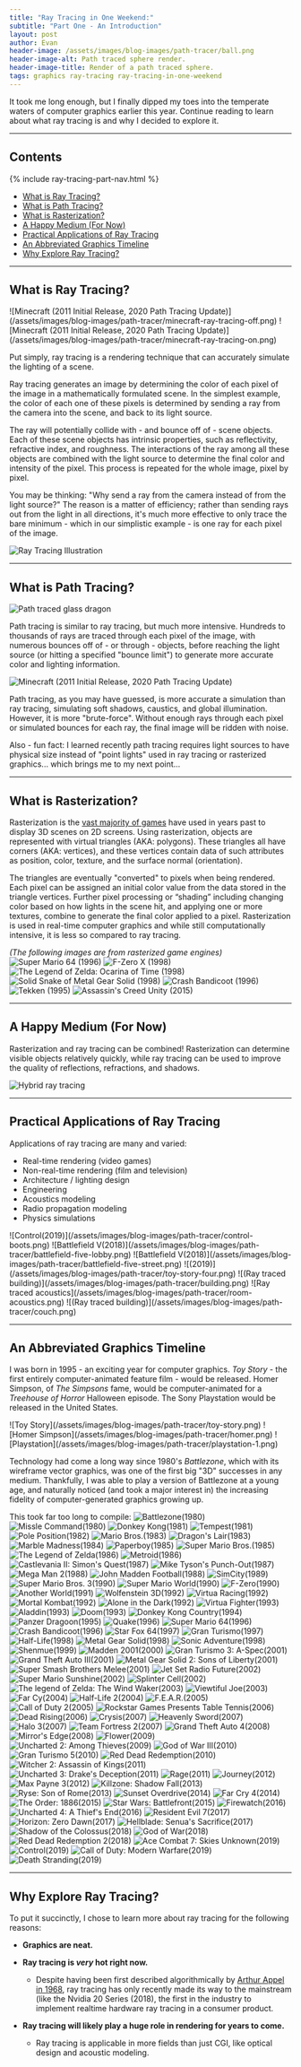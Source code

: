 ```yaml
---
title: "Ray Tracing in One Weekend:"
subtitle: "Part One - An Introduction"
layout: post
author: Evan
header-image: /assets/images/blog-images/path-tracer/ball.png
header-image-alt: Path traced sphere render.
header-image-title: Render of a path traced sphere.
tags: graphics ray-tracing ray-tracing-in-one-weekend
---
```


<a id="continue-reading-point"></a>
It took me long enough, but I finally dipped my toes into the temperate waters of computer graphics earlier this year.
Continue reading to learn about what ray tracing is and why I decided to explore it.

<!--end-excerpt-->

---
## Contents
{% include ray-tracing-part-nav.html %}

<ul class="table-of-contents">
    <li><a href="#what-is-ray-tracing">What is Ray Tracing?</a></li>
    <li><a href="#what-is-path-tracing">What is Path Tracing?</a></li>
    <li><a href="#what-is-rasterization">What is Rasterization?</a></li>
    <li><a href="#a-happy-medium">A Happy Medium (For Now)</a></li>
    <li><a href="#practical-applications-of-ray-tracing">Practical Applications of Ray Tracing</a></li>
    <li><a href="#an-abbreviated-graphics-timeline">An Abbreviated Graphics Timeline</a></li>
    <li><a href="#why-explore-ray-tracing">Why Explore Ray Tracing?</a></li>
    </ul>

---

## <a id="what-is-ray-tracing"></a>What is Ray Tracing?

<span class="image-row two-images">
![Minecraft (2011 Initial Release, 2020 Path Tracing Update)](/assets/images/blog-images/path-tracer/minecraft-ray-tracing-off.png)
![Minecraft (2011 Initial Release, 2020 Path Tracing Update)](/assets/images/blog-images/path-tracer/minecraft-ray-tracing-on.png)
</span>

Put simply, ray tracing is a rendering technique that can accurately simulate the lighting of a scene.

Ray tracing generates an image by determining the color of each pixel of the image in a mathematically formulated scene. In the simplest example, the color of each one of these pixels is determined by sending a ray from the camera into the scene, and back to its light source. 

The ray will potentially collide with - and bounce off of - scene objects. Each of these scene objects has intrinsic properties, such as reflectivity, refractive index, and roughness. The interactions of the ray among all these objects are combined with the light source to determine the final color and intensity of the pixel. This process is repeated for the whole image, pixel by pixel.

You may be thinking: "Why send a ray from the camera instead of from the light source?"
The reason is a matter of efficiency; rather than sending rays out from the light in all directions, it's much more effective to only trace the bare minimum - which in our simplistic example - is one ray for each pixel of the image.

![Ray Tracing Illustration](/assets/images/blog-images/path-tracer/ray-tracing-put-simply.png)

---

## <a id="what-is-path-tracing"></a>What is Path Tracing?
![Path traced glass dragon](/assets/images/blog-images/path-tracer/path-traced-dragon.png)

Path tracing is similar to ray tracing, but much more intensive. Hundreds to thousands of rays are traced through each pixel of the image, with numerous bounces off of - or through - objects, before reaching the light source (or hitting a specified "bounce limit") to generate more accurate color and lighting information.

![Minecraft (2011 Initial Release, 2020 Path Tracing Update)](/assets/images/blog-images/path-tracer/minecraft-ray-tracing-on-compilation.png)

Path tracing, as you may have guessed, is more accurate a simulation than ray tracing, simulating soft shadows, caustics, and global illumination. However, it is more "brute-force". Without enough rays through each pixel or simulated bounces for each ray, the final image will be ridden with noise.

Also - fun fact: I learned recently path tracing requires light sources to have physical size instead of "point lights" used in ray tracing or rasterized graphics... which brings me to my next point...

---

## <a id="what-is-rasterization"></a>What is Rasterization?
Rasterization is the [vast majority of games](#an-abbreviated-graphics-timeline) have used in years past to display 3D scenes on 2D screens. Using rasterization, objects are represented with virtual triangles (AKA: polygons). These triangles all have corners (AKA: vertices), and these vertices contain data of such attributes as position, color, texture, and the surface normal (orientation).

The triangles are eventually "converted" to pixels when being rendered. Each pixel can be assigned an initial color value from the data stored in the triangle vertices. Further pixel processing or “shading” including changing color based on how lights in the scene hit, and applying one or more textures, combine to generate the final color applied to a pixel. Rasterization is used in real-time computer graphics and while still computationally intensive, it is less so compared to ray tracing.

*(The following images are from rasterized game engines)*
<span class="image-row three-images">
    <!-- ![Nintendo 64 (1996 (North America))](/assets/images/blog-images/path-tracer/n64.png) -->
    ![Super Mario 64 (1996)](/assets/images/blog-images/path-tracer/mario.png)
    ![F-Zero X (1998)](/assets/images/blog-images/path-tracer/f-zero-x.png)
    ![The Legend of Zelda: Ocarina of Time (1998)](/assets/images/blog-images/path-tracer/zelda.png)
</span>
<span class="image-row three-images">
    <!-- ![Sony Playstation (1995 (North America)) with DualShock -->
    <!-- Controller](/assets/images/blog-images/path-tracer/playstation-2.png) -->
    ![Solid Snake of Metal Gear Solid (1998)](/assets/images/blog-images/path-tracer/metal-gear-solid.png)
    ![Crash Bandicoot (1996)](/assets/images/blog-images/path-tracer/crash-bandicoot.png)
    ![Tekken (1995)](/assets/images/blog-images/path-tracer/tekken.png)
</span>
![Assassin's Creed Unity (2015)](/assets/images/blog-images/path-tracer/ac-unity-rasterized.png)

---

## <a id="a-happy-medium"></a>A Happy Medium (For Now)
Rasterization and ray tracing can be combined! Rasterization can determine visible objects relatively quickly, while ray tracing can be used to improve the quality of reflections, refractions, and shadows.

![Hybrid ray tracing](/assets/images/blog-images/path-tracer/hybrid-ray-tracing.png)

---

## <a id="practical-applications-of-ray-tracing"></a>Practical Applications of Ray Tracing
Applications of ray tracing are many and varied:
- Real-time rendering (video games)
- Non-real-time rendering (film and television)
- Architecture / lighting design
- Engineering
- Acoustics modeling
- Radio propagation modeling
- Physics simulations

<span class="image-row">
![Control(2019)](/assets/images/blog-images/path-tracer/control-boots.png)
</span>
<span class="image-row two-images">
    ![Battlefield V(2018)](/assets/images/blog-images/path-tracer/battlefield-five-lobby.png)
    ![Battlefield V(2018)](/assets/images/blog-images/path-tracer/battlefield-five-street.png)
</span>
<span class="image-row">
![(2019)](/assets/images/blog-images/path-tracer/toy-story-four.png)
</span>
<span class="image-row two-images">
![(Ray traced building)](/assets/images/blog-images/path-tracer/building.png)
![Ray traced acoustics](/assets/images/blog-images/path-tracer/room-acoustics.png)
</span>
<span class="image-row">
![(Ray traced building)](/assets/images/blog-images/path-tracer/couch.png)
</span>

---

## <a id="an-abbreviated-graphics-timeline"></a>An Abbreviated Graphics Timeline
I was born in 1995 - an exciting year for computer graphics. *Toy Story* - the first entirely
computer-animated feature film - would be released. Homer Simpson, of *The Simpsons* fame, would be computer-animated for a *Treehouse of Horror* Halloween episode. The Sony Playstation would be released in the United States.

<span class="image-row two-images">
    ![Toy Story](/assets/images/blog-images/path-tracer/toy-story.png)
    ![Homer Simpson](/assets/images/blog-images/path-tracer/homer.png)
</span>
<span class="image-row">
![Playstation](/assets/images/blog-images/path-tracer/playstation-1.png)
</span>

Technology had come a long way since 1980's *Battlezone*, which with its wireframe vector graphics, was one of the first
big "3D" successes in any medium. Thankfully, I was able to play a version of Battlezone at a young age, and naturally
noticed (and took a major interest in) the increasing fidelity of computer-generated graphics growing up.

This took far too long to compile:
<span class="image-row">
![Battlezone(1980)](/assets/images/blog-images/path-tracer/graphics-timeline/battlezone.png)
</span>
<span class="image-row five-images">
    ![Missle Command(1980)](/assets/images/blog-images/path-tracer/graphics-timeline/missle-command.png)
    ![Donkey Kong(1981)](/assets/images/blog-images/path-tracer/graphics-timeline/donkey-kong.png)
    ![Tempest(1981)](/assets/images/blog-images/path-tracer/graphics-timeline/tempest.png)
    ![Pole Position(1982)](/assets/images/blog-images/path-tracer/graphics-timeline/pole-position.png)
    ![Mario Bros.(1983)](/assets/images/blog-images/path-tracer/graphics-timeline/mario-bros.png)
</span>
<span class="image-row five-images">
    ![Dragon's Lair(1983)](/assets/images/blog-images/path-tracer/graphics-timeline/dragons-lair.png)
    ![Marble Madness(1984)](/assets/images/blog-images/path-tracer/graphics-timeline/marble-madness.png)
    ![Paperboy(1985)](/assets/images/blog-images/path-tracer/graphics-timeline/paperboy.png)
    ![Super Mario Bros.(1985)](/assets/images/blog-images/path-tracer/graphics-timeline/smb.png)
    ![The Legend of Zelda(1986)](/assets/images/blog-images/path-tracer/graphics-timeline/legend-of-zelda.png)
</span>
<span class="image-row five-images">
    ![Metroid(1986)](/assets/images/blog-images/path-tracer/graphics-timeline/metroid.png)
    ![Castlevania II: Simon's Quest(1987)](/assets/images/blog-images/path-tracer/graphics-timeline/castlevania.png)
    ![Mike Tyson's Punch-Out(1987)](/assets/images/blog-images/path-tracer/graphics-timeline/punch-out.png)
    ![Mega Man 2(1988)](/assets/images/blog-images/path-tracer/graphics-timeline/mega-man.png)
    ![John Madden Football(1988)](/assets/images/blog-images/path-tracer/graphics-timeline/madden.png)
</span>
<span class="image-row four-images">
    ![SimCity(1989)](/assets/images/blog-images/path-tracer/graphics-timeline/sim-city.png)
    ![Super Mario Bros. 3(1990)](/assets/images/blog-images/path-tracer/graphics-timeline/smb-3.png)
    ![Super Mario World(1990)](/assets/images/blog-images/path-tracer/graphics-timeline/super-mario-world.png)
    ![F-Zero(1990)](/assets/images/blog-images/path-tracer/graphics-timeline/f-zero.png)
</span>
<span class="image-row">
    ![Another World(1991)](/assets/images/blog-images/path-tracer/graphics-timeline/another-world.png)
    </span>
<span class="image-row four-images">
    ![Wolfenstein 3D(1992)](/assets/images/blog-images/path-tracer/graphics-timeline/wolfenstein.png)
    ![Virtua Racing(1992)](/assets/images/blog-images/path-tracer/graphics-timeline/virtua-racing.png)
    ![Mortal Kombat(1992)](/assets/images/blog-images/path-tracer/graphics-timeline/mortal-kombat.png)
    ![Alone in the Dark(1992)](/assets/images/blog-images/path-tracer/graphics-timeline/alone-in-the-dark.png)
</span>
<span class="image-row three-images">
    ![Virtua Fighter(1993)](/assets/images/blog-images/path-tracer/graphics-timeline/virtua-fighter.png)
    ![Aladdin(1993)](/assets/images/blog-images/path-tracer/graphics-timeline/aladdin.png)
    ![Doom(1993)](/assets/images/blog-images/path-tracer/graphics-timeline/doom.png)
</span>
<span class="image-row three-images">
    ![Donkey Kong Country(1994)](/assets/images/blog-images/path-tracer/graphics-timeline/donkey-kong-country.png)
    ![Panzer Dragoon(1995)](/assets/images/blog-images/path-tracer/graphics-timeline/panzer-dragoon.png)
    ![Quake(1996)](/assets/images/blog-images/path-tracer/graphics-timeline/quake.png)
</span>
<span class="image-row two-images">
    ![Super Mario 64(1996)](/assets/images/blog-images/path-tracer/graphics-timeline/super-mario-64.png)
    ![Crash Bandicoot(1996)](/assets/images/blog-images/path-tracer/graphics-timeline/crash.png)
</span>
<span class="image-row three-images">
    ![Star Fox 64(1997)](/assets/images/blog-images/path-tracer/graphics-timeline/star-fox-64.png)
    ![Gran Turismo(1997)](/assets/images/blog-images/path-tracer/graphics-timeline/gran-turismo.png)
    ![Half-Life(1998)](/assets/images/blog-images/path-tracer/graphics-timeline/half-life-one.png)
</span>
<span class="image-row two-images">
    ![Metal Gear Solid(1998)](/assets/images/blog-images/path-tracer/graphics-timeline/metal-gear-solid-2.png)
    ![Sonic Adventure(1998)](/assets/images/blog-images/path-tracer/graphics-timeline/sonic-adventure.png)
</span>
<span class="image-row two-images">
    ![Shenmue(1999)](/assets/images/blog-images/path-tracer/graphics-timeline/shenmue.png)
    ![Madden 2001(2000)](/assets/images/blog-images/path-tracer/graphics-timeline/madden.png)
</span>
<span class="image-row two-images">
![Gran Turismo 3: A-Spec(2001)](/assets/images/blog-images/path-tracer/graphics-timeline/gran-turismo-three.png)
![Grand Theft Auto III(2001)](/assets/images/blog-images/path-tracer/graphics-timeline/grand-theft-auto-three.png)
</span>
<span class="image-row three-images">
![Metal Gear Solid 2: Sons of
Liberty(2001)](/assets/images/blog-images/path-tracer/graphics-timeline/metal-gear-solid-two.png)
![Super Smash Brothers
Melee(2001)](/assets/images/blog-images/path-tracer/graphics-timeline/melee.png)
![Jet Set Radio Future(2002)](/assets/images/blog-images/path-tracer/graphics-timeline/jet-set.png)
</span>
<span class="image-row five-images">
    ![Super Mario Sunshine(2002)](/assets/images/blog-images/path-tracer/graphics-timeline/super-mario-sunshine.png)
    ![Splinter Cell(2002)](/assets/images/blog-images/path-tracer/graphics-timeline/splinter-cell.png)
    ![The legend of Zelda: The Wind
    Waker(2003)](/assets/images/blog-images/path-tracer/graphics-timeline/wind-waker.png)
    ![Viewtiful Joe(2003)](/assets/images/blog-images/path-tracer/graphics-timeline/viewtiful-joe.png)
    ![Far Cy(2004)](/assets/images/blog-images/path-tracer/graphics-timeline/far-cry.png)
</span>
<span class="image-row three-images">
    ![Half-Life 2(2004)](/assets/images/blog-images/path-tracer/graphics-timeline/half-life-two.png)
    ![F.E.A.R.(2005)](/assets/images/blog-images/path-tracer/graphics-timeline/fear.png)
    ![Call of Duty 2(2005)](/assets/images/blog-images/path-tracer/graphics-timeline/call-of-duty-two.png)
</span>
<span class="image-row two-images">
    ![Rockstar Games Presents Table
    Tennis(2006)](/assets/images/blog-images/path-tracer/graphics-timeline/table-tennis.png)
    ![Dead Rising(2006)](/assets/images/blog-images/path-tracer/graphics-timeline/dead-rising.png)
</span>
<span class="image-row">
    ![Crysis(2007)](/assets/images/blog-images/path-tracer/graphics-timeline/crysis.png)
    </span>
    <span class="image-row">
    ![Heavenly Sword(2007)](/assets/images/blog-images/path-tracer/graphics-timeline/heavenly-sword.png)
    </span>
<span class="image-row two-images">
    ![Halo 3(2007)](/assets/images/blog-images/path-tracer/graphics-timeline/halo-three.png)
    ![Team Fortress 2(2007)](/assets/images/blog-images/path-tracer/graphics-timeline/team-fortress-two.png)
</span>
    <span class="image-row two-images">
    ![Grand Theft Auto 4(2008)](/assets/images/blog-images/path-tracer/graphics-timeline/grand-theft-auto-four.png)
    ![Mirror's Edge(2008)](/assets/images/blog-images/path-tracer/graphics-timeline/mirrors-edge.png)
</span>
<span class="image-row">
![Flower(2009)](/assets/images/blog-images/path-tracer/graphics-timeline/flower.png)
</span>
<span class="image-row three-images">
    ![Uncharted 2: Among
    Thieves(2009)](/assets/images/blog-images/path-tracer/graphics-timeline/uncharted-two.png)
    ![God of War III(2010)](/assets/images/blog-images/path-tracer/graphics-timeline/god-of-war-three.png)
    ![Gran Turismo 5(2010)](/assets/images/blog-images/path-tracer/graphics-timeline/gran-turismo-five.png)
</span>
<span class="image-row two-images">![Red Dead
    Redemption(2010)](/assets/images/blog-images/path-tracer/graphics-timeline/red-dead-redemption.png)
    ![Witcher 2: Assassin of
    Kings(2011)](/assets/images/blog-images/path-tracer/graphics-timeline/witcher-two.png)
</span>
<span class="image-row three-images">
    ![Uncharted 3: Drake's
    Deception(2011)](/assets/images/blog-images/path-tracer/graphics-timeline/uncharted-three.png)
    ![Rage(2011)](/assets/images/blog-images/path-tracer/graphics-timeline/rage.png)
    ![Journey(2012)](/assets/images/blog-images/path-tracer/graphics-timeline/journey.png)
</span>
<span class="image-row three-images">
    ![Max Payne 3(2012)](/assets/images/blog-images/path-tracer/graphics-timeline/max-payne-three.png)
    ![Killzone: Shadow Fall(2013)](/assets/images/blog-images/path-tracer/graphics-timeline/killzone-shadow-fall.png)
    ![Ryse: Son of Rome(2013)](/assets/images/blog-images/path-tracer/graphics-timeline/ryse.png)
</span>
<span class="image-row two-images">
    ![Sunset Overdrive(2014)](/assets/images/blog-images/path-tracer/graphics-timeline/sunset-overdrive.png)
    ![Far Cry 4(2014)](/assets/images/blog-images/path-tracer/graphics-timeline/far-cry-four.png)
</span>
<span class="image-row">
    ![The Order: 1886(2015)](/assets/images/blog-images/path-tracer/graphics-timeline/the-order.png)
</span>
<span class="image-row two-images">
    ![Star Wars: Battlefront(2015)](/assets/images/blog-images/path-tracer/graphics-timeline/star-wars-battlefront.png)
    ![Firewatch(2016)](/assets/images/blog-images/path-tracer/graphics-timeline/firewatch.png)
</span>
<span class="image-row two-images">
    ![Uncharted 4: A Thief's End(2016)](/assets/images/blog-images/path-tracer/graphics-timeline/uncharted-four.png)
    ![Resident Evil 7(2017)](/assets/images/blog-images/path-tracer/graphics-timeline/resident-evil-seven.png)
</span>
<span class="image-row two-images">
    ![Horizon: Zero Dawn(2017)](/assets/images/blog-images/path-tracer/graphics-timeline/horizon-zero-dawn.png)
    ![Hellblade: Senua's Sacrifice(2017)](/assets/images/blog-images/path-tracer/graphics-timeline/hellblade.png)
</span>
<span class="image-row">
    ![Shadow of the Colossus(2018)](/assets/images/blog-images/path-tracer/graphics-timeline/shadow-of-the-colossus.png)
    </span>
<span class="image-row two-images">
    ![God of War(2018)](/assets/images/blog-images/path-tracer/graphics-timeline/god-of-war.png)
    ![Red Dead Redemption 2(2018)](/assets/images/blog-images/path-tracer/graphics-timeline/red-dead-two.png)
</span>
<span class="image-row two-images">
    ![Ace Combat 7: Skies Unknown(2019)](/assets/images/blog-images/path-tracer/graphics-timeline/ace-combat.png)
    ![Control(2019)](/assets/images/blog-images/path-tracer/graphics-timeline/control.png)
</span>
<span class="image-row two-images">
    ![Call of Duty: Modern Warfare(2019)](/assets/images/blog-images/path-tracer/graphics-timeline/call-of-duty-modern-warfare.png)
    ![Death Stranding(2019)](/assets/images/blog-images/path-tracer/graphics-timeline/death-stranding.png)
</span>

---

## <a id="why-explore-ray-tracing"></a>Why Explore Ray Tracing?
To put it succinctly, I chose to learn more about ray tracing for the following reasons:

  - **Graphics are neat.**

  - **Ray tracing is *very* hot right now.**
    * Despite having been first described algorithmically by [Arthur Appel in 1968](http://graphics.stanford.edu/courses/Appel.pdf), ray tracing has only recently made its way to the mainstream (like the Nvidia 20 Series (2018), the first in the industry to implement realtime hardware ray tracing in a consumer product.
    
  - **Ray tracing will likely play a huge role in rendering for years to come.** 
    * Ray tracing is applicable in more fields than just CGI, like optical design and acoustic modeling.
